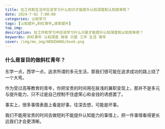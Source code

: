 ```yaml
---
title: 在工作和生活中应该学习什么知识才能提升认知深度和认知效率呢？
date: 2024-7-02 7:00:00
categories: 认知学习
tags: [认知提升,斜杠青年,效率提升]
top_img: 
description: 在工作和学习中应该学习什么只是才能提升认知深度和认知效率呢？
keywords: 斜杠青年 认知深度 效率 只是 工作 生活 青年
cover: /img/me_img/WENZHANG/book.png
---
```

### 什么是盲目的做斜杠青年？

东学一点，西学一点，追求所谓的多元生活，那我们很可能在追求成功的路上绕了一个大弯。

作为受过高等教育的青年，你把宝贵的时间用在肤浅的兼职变现上，那并不是多元与提升能力，只不过是自己控制不住虚荣心和金钱的诱惑罢了。

事实上，很多事情表面上看是好事，往深去想，可能是坏事。

我们不能用宝贵的时间去做短利不能提升认知能力的事情上，把一件事情看得更长远我们才会更清晰。
